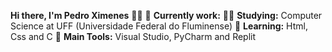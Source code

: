 **Hi there, I'm Pedro Ximenes** 👩‍💻
🔭 **Currently work:** 
👨‍🎓 **Studying:** Computer Science at UFF (Universidade Federal do Fluminense)
🌱 **Learning:** Html, Css and C
🎒 **Main Tools:** Visual Studio, PyCharm and Replit

<!---
pedroboseximenes/pedroboseximenes is a ✨ special ✨ repository because its `README.md` (this file) appears on your GitHub profile.
You can click the Preview link to take a look at your changes.
--->
